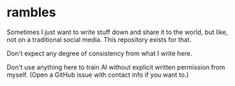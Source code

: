 # rambles
Sometimes I just want to write stuff down and share it to the world, but like, not on a traditional social media. This repository exists for that.

Don't expect any degree of consistency from what I write here.

Don't use anything here to train AI without explicit written permission from myself. (Open a GitHub issue with contact info if you want to.)
